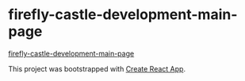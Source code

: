 # firefly-castle-development-main-page

[firefly-castle-development-main-page](https://firefly-castle.dev/)

This project was bootstrapped with [Create React App](https://github.com/facebook/create-react-app).
